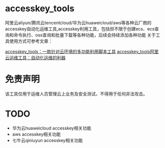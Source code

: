 # accesskey_tools
阿里云aliyun/腾讯云tencentcloud/华为云huaweicloud/aws等各种云厂商的accesskey自动化运维工具,accesskey利用工具，包括但不限于创建ecs、ecs查询和命令执行、oss查询和批量下载等各种功能，后续会持续添加各种功能
关于工具使用方式可参考文章：

[accesskey_tools：一款针对云环境的多功能利用脚本工具](https://blog.csdn.net/saygoodbyeyo/article/details/132347160)
[accesskey_tools阿里云运维工具：自动化运维的利器](https://www.freebuf.com/sectool/377068.html)
# 免责声明
该工具仅用于运维人员管理云上业务及安全测试，不得用于任何非法攻击。

# TODO

* 华为云huaweicloud accesskey相关功能
* aws accesskey相关功能
* 七牛云qiniuyun accesskey相关功能
